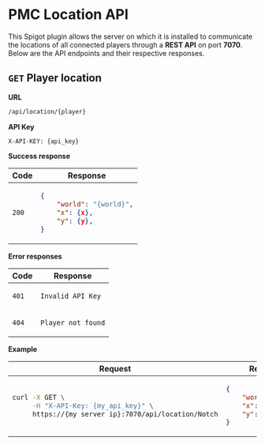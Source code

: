 # PMC Location API

This Spigot plugin allows the server on which it is installed to communicate
the locations of all connected players through a **REST API** on port **7070**.
Below are the API endpoints and their respective responses.

## `GET` Player location

**URL**
```bash
/api/location/{player}
```

**API Key**
```http request
X-API-KEY: {api_key}
```

**Success response**

<table>
<thead>
<tr>
<th>Code</th>
<th>Response</th>
</tr>
</thead>
<tbody>
<tr>
<td>

`200`

</td>
<td>

```json
{
    "world": "{world}",
    "x": {x},
    "y": {y},
}
```

</td>
</tr>
</tbody>
</table>

**Error responses**

<table>
<thead>
<tr>
<th>Code</th>
<th>Response</th>
</tr>
</thead>
<tbody>
<tr>
<td>

`401`

</td>
<td>

`Invalid API Key`

</td>
</tr>
<tr>
<td>

`404`

</td>
<td>

`Player not found`

</td>
</tr>
</tbody>
</table>

**Example**

<table>
<thead>
<tr>
<th>Request</th>
<th>Response</th>
</tr>
</thead>
<tbody>
<tr>
<td>

```bash
curl -X GET \
     -H "X-API-Key: {my_api_key}" \
     https://{my_server_ip}:7070/api/location/Notch
```

</td>
<td>

```json
{
    "world": "world",
    "x": 134,
    "y": 98,
}
```

</td>
</tr>
</tbody>
</table>



